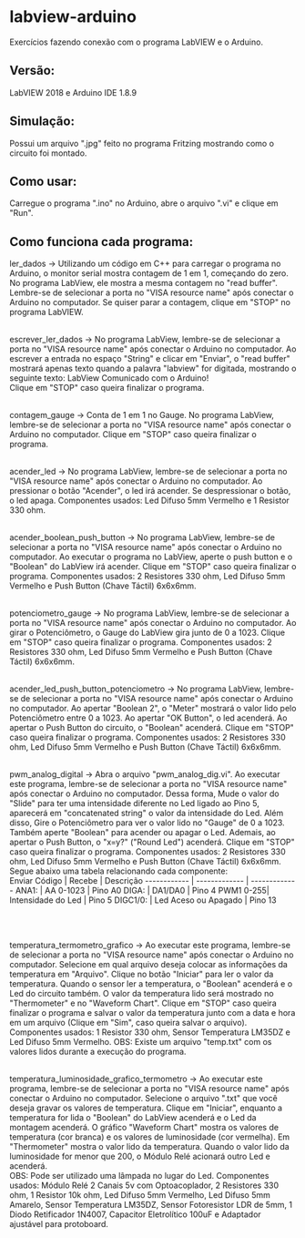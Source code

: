 # labview-arduino
Exercícios fazendo conexão com o programa LabVIEW e o Arduino.


## Versão: <br>
LabVIEW 2018 e Arduino IDE 1.8.9

## Simulação: <br>
Possui um arquivo ".jpg" feito no programa Fritzing mostrando como o circuito foi montado. 

## Como usar: <br>
Carregue o programa ".ino" no Arduino, abre o arquivo ".vi" e clique em "Run".  


## Como funciona cada programa: <br>

ler_dados -> Utilizando um código em C++ para carregar o programa no Arduino, o monitor serial mostra contagem de 1 em 1, começando do zero. No programa LabView, ele mostra a mesma contagem no "read buffer". Lembre-se de selecionar a porta no "VISA resource name" após conectar o Arduino no computador. Se quiser parar a contagem, clique em "STOP" no programa LabVIEW. <br> <br>

escrever_ler_dados -> No programa LabView, lembre-se de selecionar a porta no "VISA resource name" após conectar o Arduino no computador. Ao escrever a entrada no espaço "String" e clicar em "Enviar", o "read buffer" mostrará apenas texto quando a palavra "labview" for digitada, mostrando o seguinte texto: LabView Comunicado com o Arduino! <br>
Clique em "STOP" caso queira finalizar o programa. <br> <br>


contagem_gauge -> Conta de 1 em 1 no Gauge. No programa LabView, lembre-se de selecionar a porta no "VISA resource name" após conectar o Arduino no computador. Clique em "STOP" caso queira finalizar o programa. <br> <br> 

acender_led -> No programa LabView, lembre-se de selecionar a porta no "VISA resource name" após conectar o Arduino no computador. Ao pressionar o botão "Acender", o led irá acender. Se despressionar o botão, o led apaga. Componentes usados: Led Difuso 5mm Vermelho e 1 Resistor 330 ohm.  <br> <br>

acender_boolean_push_button -> No programa LabView, lembre-se de selecionar a porta no "VISA resource name" após conectar o Arduino no computador. Ao executar o programa no LabView, aperte o push button e o "Boolean" do LabView irá acender. Clique em "STOP" caso queira finalizar o programa. Componentes usados: 2 Resistores 330 ohm, Led Difuso 5mm Vermelho e Push Button (Chave Táctil) 6x6x6mm. <br> <br>

potenciometro_gauge -> No programa LabView, lembre-se de selecionar a porta no "VISA resource name" após conectar o Arduino no computador. Ao girar o Potenciômetro, o Gauge do LabView gira junto de 0 a 1023. Clique em "STOP" caso queira finalizar o programa. Componentes usados: 2 Resistores 330 ohm, Led Difuso 5mm Vermelho e Push Button (Chave Táctil) 6x6x6mm. <br> <br>

acender_led_push_button_potenciometro -> No programa LabView, lembre-se de selecionar a porta no "VISA resource name" após conectar o Arduino no computador. Ao apertar "Boolean 2", o "Meter" mostrará o valor lido pelo Potenciômetro entre 0 a 1023. Ao apertar "OK Button", o led acenderá. Ao apertar o Push Button do circuito, o "Boolean" acenderá. Clique em "STOP" caso queira finalizar o programa. Componentes usados: 2 Resistores 330 ohm, Led Difuso 5mm Vermelho e Push Button (Chave Táctil) 6x6x6mm.  <br> <br>

pwm_analog_digital -> Abra o arquivo "pwm_analog_dig.vi". Ao executar este programa, lembre-se de selecionar a porta no "VISA resource name" após conectar o Arduino no computador. Dessa forma, Mude o valor do "Slide" para ter uma intensidade diferente no Led ligado ao Pino 5, aparecerá em "concatenated string" o valor da intensidade do Led. Além disso, Gire o Potenciômetro para ver o valor lido no "Gauge" de 0 a 1023. Também aperte "Boolean" para acender ou apagar o Led. Ademais, ao apertar o Push Button, o  "x=y?" ("Round Led") acenderá. Clique em "STOP" caso queira finalizar o programa. Componentes usados: 2 Resistores 330 ohm, Led Difuso 5mm Vermelho e Push Button (Chave Táctil) 6x6x6mm. Segue abaixo uma tabela relacionando cada componente: <br>
Enviar Código | Recebe | Descrição
------------ | ------------- | -------------
ANA1: | AA 0-1023 | Pino A0
DIGA: | DA1/DA0 | Pino 4
PWM1 0-255| Intensidade do Led | Pino 5
DIGC1/0: | Led Aceso ou Apagado | Pino 13

<br> <br>

temperatura_termometro_grafico -> Ao executar este programa, lembre-se de selecionar a porta no "VISA resource name" após conectar o Arduino no computador. Selecione em qual arquivo deseja colocar as informações da temperatura em "Arquivo". Clique no botão "Iniciar" para ler o valor da temperatura. Quando o sensor ler a temperatura, o "Boolean" acenderá e o Led do circuito também. O valor da temperatura lido será mostrado no "Thermometer" e no "Waveform Chart". Clique em "STOP" caso queira finalizar o programa e salvar o valor da temperatura junto com a data e hora em um arquivo (Clique em "Sim", caso queira salvar o arquivo). Componentes usados: 1 Resistor 330 ohm, Sensor Temperatura LM35DZ e Led Difuso 5mm Vermelho. 
OBS: Existe um arquivo "temp.txt" com os valores lidos durante a execução do programa. <br> <br>


temperatura_luminosidade_grafico_termometro ->  Ao executar este programa, lembre-se de selecionar a porta no "VISA resource name" após conectar o Arduino no computador. Selecione o arquivo ".txt" que você deseja gravar os valores de temperatura. Clique em "Iniciar", enquanto a temperatura for lida o "Boolean" do LabView acenderá e o Led da montagem acenderá. O gráfico "Waveform Chart" mostra os valores de temperatura (cor branca) e os valores de luminosidade (cor vermelha). Em "Thermometer" mostra o valor lido da temperatura. Quando o valor lido da luminosidade for menor que 200, o Módulo Relé acionará outro Led e acenderá. <br>
OBS: Pode ser utilizado uma lâmpada no lugar do Led. Componentes usados: Módulo Relé 2 Canais 5v com Optoacoplador, 2 Resistores 330 ohm, 1 Resistor 10k ohm, Led Difuso 5mm Vermelho, Led Difuso 5mm Amarelo, Sensor Temperatura LM35DZ, Sensor Fotoresistor LDR de 5mm, 1 Diodo Retificador 1N4007, Capacitor Eletrolítico 100uF e Adaptador ajustável para protoboard.   <br> <br>
